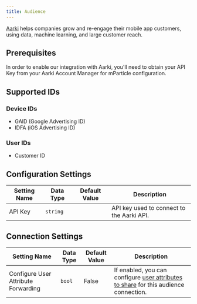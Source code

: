 ```yaml
---
title: Audience
---
```


[Aarki](http://www.aarki.com/) helps companies grow and re-engage their mobile app customers, using data, machine learning, and large customer reach.

## Prerequisites 

In order to enable our integration with Aarki, you'll need to obtain your API Key from your Aarki Account Manager for mParticle configuration.

## Supported IDs

### Device IDs  

* GAID (Google Advertising ID)
* IDFA (iOS Advertising ID)

### User IDs  

* Customer ID

## Configuration Settings

Setting Name | Data Type | Default Value | Description 
|---|---|---|---
API Key | `string`| | API key used to connect to the Aarki API.

## Connection Settings

Setting Name | Data Type | Default Value | Description
|---|---|---|---
Configure User Attribute Forwarding | `bool` | False| If enabled, you can configure [user attributes to share](/guides/platform-guide/audiences/#user-attribute-sharing) for this audience connection.

